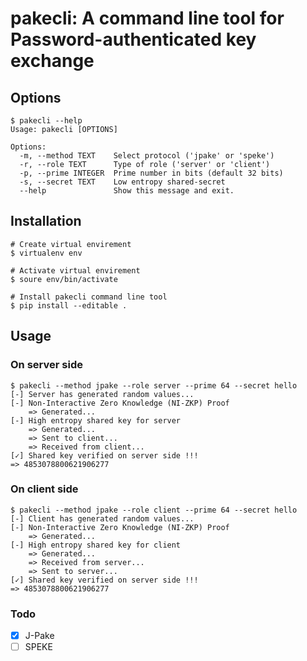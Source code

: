 # pakecli: A command line tool for Password-authenticated key exchange

## Options
```
$ pakecli --help
Usage: pakecli [OPTIONS]

Options:
  -m, --method TEXT    Select protocol ('jpake' or 'speke')
  -r, --role TEXT      Type of role ('server' or 'client')
  -p, --prime INTEGER  Prime number in bits (default 32 bits)
  -s, --secret TEXT    Low entropy shared-secret
  --help               Show this message and exit.
```

## Installation
```
# Create virtual envirement 
$ virtualenv env

# Activate virtual envirement
$ soure env/bin/activate

# Install pakecli command line tool
$ pip install --editable .
```

## Usage
### On server side
```
$ pakecli --method jpake --role server --prime 64 --secret hello
[-] Server has generated random values...
[-] Non-Interactive Zero Knowledge (NI-ZKP) Proof
    => Generated...
[-] High entropy shared key for server
    => Generated...
    => Sent to client...
    => Received from client...
[✓] Shared key verified on server side !!!
=> 4853078800621906277
```

### On client side
```
$ pakecli --method jpake --role client --prime 64 --secret hello
[-] Client has generated random values...
[-] Non-Interactive Zero Knowledge (NI-ZKP) Proof
    => Generated...
[-] High entropy shared key for client
    => Generated...
    => Received from server...
    => Sent to server...
[✓] Shared key verified on server side !!!
=> 4853078800621906277
```

### Todo
- [x] J-Pake
- [ ] SPEKE
